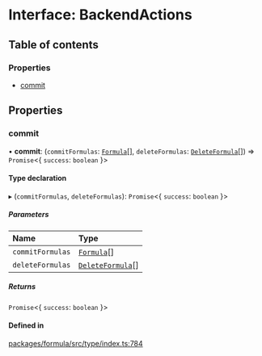 # Interface: BackendActions

## Table of contents

### Properties

- [commit](BackendActions.md#commit)

## Properties

### <a id="commit" name="commit"></a> commit

• **commit**: (`commitFormulas`: [`Formula`](../README.md#formula)[], `deleteFormulas`: [`DeleteFormula`](DeleteFormula.md)[]) => `Promise`<{ `success`: `boolean` }\>

#### Type declaration

▸ (`commitFormulas`, `deleteFormulas`): `Promise`<{ `success`: `boolean` }\>

##### Parameters

| Name             | Type                                  |
| :--------------- | :------------------------------------ |
| `commitFormulas` | [`Formula`](../README.md#formula)[]   |
| `deleteFormulas` | [`DeleteFormula`](DeleteFormula.md)[] |

##### Returns

`Promise`<{ `success`: `boolean` }\>

#### Defined in

[packages/formula/src/type/index.ts:784](https://github.com/mashcard/mashcard/blob/main/packages/formula/src/type/index.ts#L784)
